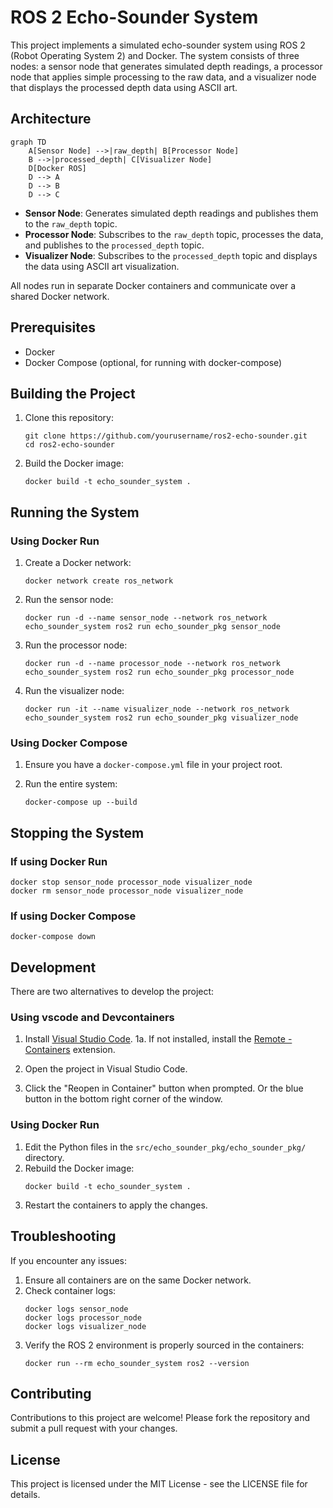# ROS 2 Echo-Sounder System

This project implements a simulated echo-sounder system using ROS 2 (Robot Operating System 2) and Docker. The system consists of three nodes: a sensor node that generates simulated depth readings, a processor node that applies simple processing to the raw data, and a visualizer node that displays the processed depth data using ASCII art.

## Architecture

```mermaid
graph TD
    A[Sensor Node] -->|raw_depth| B[Processor Node]
    B -->|processed_depth| C[Visualizer Node]
    D[Docker ROS]
    D --> A
    D --> B
    D --> C
```

- **Sensor Node**: Generates simulated depth readings and publishes them to the `raw_depth` topic.
- **Processor Node**: Subscribes to the `raw_depth` topic, processes the data, and publishes to the `processed_depth` topic.
- **Visualizer Node**: Subscribes to the `processed_depth` topic and displays the data using ASCII art visualization.

All nodes run in separate Docker containers and communicate over a shared Docker network.

## Prerequisites

- Docker
- Docker Compose (optional, for running with docker-compose)

## Building the Project

1. Clone this repository:
   ```
   git clone https://github.com/yourusername/ros2-echo-sounder.git
   cd ros2-echo-sounder
   ```

2. Build the Docker image:
   ```
   docker build -t echo_sounder_system .
   ```

## Running the System

### Using Docker Run

1. Create a Docker network:
   ```
   docker network create ros_network
   ```

2. Run the sensor node:
   ```
   docker run -d --name sensor_node --network ros_network echo_sounder_system ros2 run echo_sounder_pkg sensor_node
   ```

3. Run the processor node:
   ```
   docker run -d --name processor_node --network ros_network echo_sounder_system ros2 run echo_sounder_pkg processor_node
   ```

4. Run the visualizer node:
   ```
   docker run -it --name visualizer_node --network ros_network echo_sounder_system ros2 run echo_sounder_pkg visualizer_node
   ```

### Using Docker Compose

1. Ensure you have a `docker-compose.yml` file in your project root.

2. Run the entire system:
   ```
   docker-compose up --build
   ```

## Stopping the System

### If using Docker Run

```
docker stop sensor_node processor_node visualizer_node
docker rm sensor_node processor_node visualizer_node
```

### If using Docker Compose

```
docker-compose down
```

## Development

There are two alternatives to develop the project:

### Using vscode and Devcontainers
1. Install [Visual Studio Code](https://code.visualstudio.com/).
1a. If not installed, install the [Remote - Containers](https://marketplace.visualstudio.com/items?itemName=ms-vscode-remote.remote-containers) extension.

2. Open the project in Visual Studio Code.

3. Click the "Reopen in Container" button when prompted. Or the blue button in the bottom right corner of the window.

### Using Docker Run

1. Edit the Python files in the `src/echo_sounder_pkg/echo_sounder_pkg/` directory.
2. Rebuild the Docker image:
   ```
   docker build -t echo_sounder_system .
   ```
3. Restart the containers to apply the changes.

## Troubleshooting

If you encounter any issues:

1. Ensure all containers are on the same Docker network.
2. Check container logs:
   ```
   docker logs sensor_node
   docker logs processor_node
   docker logs visualizer_node
   ```
3. Verify the ROS 2 environment is properly sourced in the containers:
   ```
   docker run --rm echo_sounder_system ros2 --version
   ```

## Contributing

Contributions to this project are welcome! Please fork the repository and submit a pull request with your changes.

## License

This project is licensed under the MIT License - see the LICENSE file for details.
